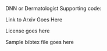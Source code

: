 DNN or Dermatologist Supporting code:

Link to Arxiv Goes Here

License goes here

Sample bibtex file goes here 
